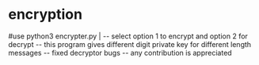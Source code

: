 # encryption

#use python3 encrypter.py
  |
   -- select option 1 to encrypt and option 2 for decrypt
   -- this program gives different digit private key for different length messages
   -- fixed decryptor bugs
   -- any contribution is appreciated 
